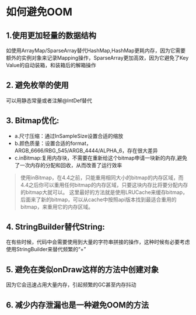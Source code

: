 # 如何避免OOM

## 1.使用更加轻量的数据结构

如使用ArrayMap/SparseArray替代HashMap,HashMap更耗内存，因为它需要额外的实例对象来记录Mapping操作，SparseArray更加高效，因为它避免了Key Value的自动装箱，和装箱后的解箱操作

## 2. 避免枚举的使用

可以用静态常量或者注解@IntDef替代

## 3. Bitmap优化:

* a.尺寸压缩：通过InSampleSize设置合适的缩放
* b.颜色质量：设置合适的format，ARGB_6666/RBG_545/ARGB_4444/ALPHA_6，存在很大差异
* c.inBitmap:复用内存块，不需要在重新给这个bitmap申请一块新的内存,避免了一次内存的分配和回收，从而改善了运行效率

> 使用inBitmap，在4.4之前，只能重用相同大小的bitmap的内存区域，而4.4之后你可以重用任何bitmap的内存区域，只要这块内存比将要分配内存的bitmap大就可以。
> 这里最好的方法就是使用LRUCache来缓存bitmap，后面来了新的bitmap，可以从cache中按照api版本找到最适合重用的bitmap，来重用它的内存区域。

## 4. StringBuilder替代String:

在有些时候，代码中会需要使用到大量的字符串拼接的操作，这种时候有必要考虑使用StringBuilder来替代频繁的“+”

## 5. 避免在类似onDraw这样的方法中创建对象

因为它会迅速占用大量内存，引起频繁的GC甚至内存抖动

## 6. 减少内存泄漏也是一种避免OOM的方法